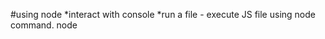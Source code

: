#using node
*interact with console
*run a file - execute JS file using node command. node <filename> 

